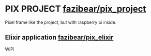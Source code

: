 
# PIX PROJECT [fazibear/pix_project](https://github.com/fazibear/pix_project)

Pixel frame like the project, but with raspberry pi inside.

## Elixir application [fazibear/pix_elixir](https://github.com/fazibear/pix_elixir)

WIP!
